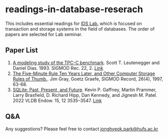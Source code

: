 # readings-in-database-reserach

This includes essential readings for [IDS Lab.](http://ids.hufs.ac.kr/) which is focused on transaction and storage systems in the field of databases.
The order of papers are selected for Lab seminar.

## Paper List
1. [A modeling study of the TPC-C benchmark](/Papers/paper1). Scott T. Leutenegger and Daniel Dias. 1993. SIGMOD Rec. 22, 2. [Link](https://dl.acm.org/doi/10.1145/170036.170042)
2. [The Five-Minute Rule Ten Years Later, and Other Computer Storage Rules of Thumb.](Papers/paper2). Jim Gray, Goetz Graefe, SIGMOD Record, 26(4), 1997, 63-68.
3. [SQLite: Past, Present, and Future](Papers/paper3). Kevin P. Gaffney, Martin Prammer, Larry Brasfield, D. Richard Hipp, Dan Kennedy, and Jignesh M. Patel. 2022 VLDB Endow. 15, 12 3535–3547. [Link](https://www.vldb.org/pvldb/vol15/p3535-gaffney.pdf)


## Q&A
Any suggestions? Please feel free to contact jonghyeok.park@hufs.ac.kr
